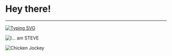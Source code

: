 # Hey there!
---

[![Typing SVG](https://readme-typing-svg.demolab.com?font=Fira+Code&pause=1000&width=435&lines=Flint+and+STEEL;Chicken+jockey;I...+am+STEVE;The+Nether;This...+is+a+crafting+table;As+a+child%2C+I+yearned+for+the+mines;Big+ol'+red+ones;They+love+crushing+loaf;Water+bucket...+release!;Ender+pearl)](https://git.io/typing-svg)

![I... am STEVE](https://media.tenor.com/vgJ_YNS41-IAAAAM/minecraft-movie-minecraft.gif)

![Chicken Jockey](https://media.tenor.com/N2Jc-5N6GboAAAAM/they-want-me-to-fight-the-chicken-chicken-jockey-garett-garrison.gif)
